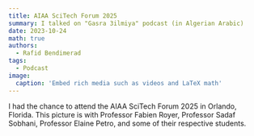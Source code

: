 ```yaml
---
title: AIAA SciTech Forum 2025
summary: I talked on "Gasra 3ilmiya" podcast (in Algerian Arabic)
date: 2023-10-24
math: true
authors:
  - Rafid Bendimerad
tags:
  - Podcast
image:
  caption: 'Embed rich media such as videos and LaTeX math'
---
```


I had the chance to attend the AIAA SciTech Forum 2025 in Orlando, Florida. This picture is with Professor Fabien Royer, Professor Sadaf Sobhani, Professor Elaine Petro, and some of their respective students.



